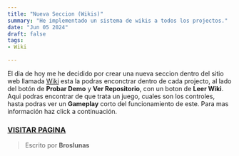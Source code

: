 ```yaml
---
title: "Nueva Seccion (Wikis)"
summary: "He implementado un sistema de wikis a todos los projectos."
date: "Jun 05 2024"
draft: false
tags:
- Wiki

---
```

El dia de hoy me he decidido por crear una nueva seccion dentro del sitio web llamada [Wiki](/wiki) esta la podras enconctrar dentro de cada projecto, al lado del botón de **Probar Demo** y **Ver Repositorio**, con un boton de **Leer Wiki**.
Aqui podras encontrar de que trata un juego, cuales son los controles, hasta podras ver un **Gameplay** corto del funcionamiento de este. Para mas información haz click a continuación.

### [VISITAR PAGINA](/wiki)

> Escrito por **Broslunas**
